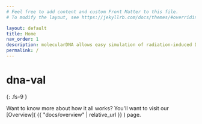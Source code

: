 ```yaml
---
# Feel free to add content and custom Front Matter to this file.
# To modify the layout, see https://jekyllrb.com/docs/themes/#overriding-theme-defaults

layout: default
title: Home
nav_order: 1
description: molecularDNA allows easy simulation of radiation-induced DNA damage with flexible geometries damage parameters.
permalink: /
---
```


# dna-val
{: .fs-9 }



Want to know more about how it all works? You'll want to visit our [Overview]( {{ "docs/overview" | relative_url }} ) page.